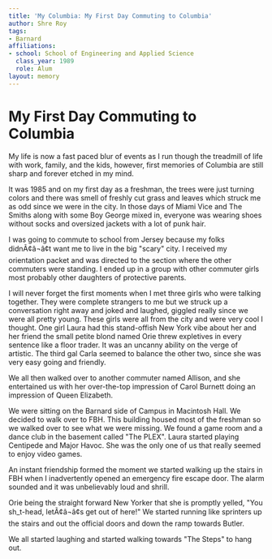```yaml
---
title: 'My Columbia: My First Day Commuting to Columbia'
author: Shre Roy
tags:
- Barnard
affiliations:
- school: School of Engineering and Applied Science
  class_year: 1989
  role: Alum
layout: memory
---
```


# My First Day Commuting to Columbia

My life is now a fast paced blur of events as I run though the treadmill of life with work, family, and the kids, however, first memories of Columbia are still sharp and forever etched in my mind.

It was 1985 and on my first day as a freshman, the trees were just turning colors and there was smell of freshly cut grass and leaves which struck me as odd since we were in the city. In those days of Miami Vice and The Smiths along with some Boy George mixed in, everyone was wearing shoes without socks and oversized jackets with a lot of punk hair.

I was going to commute to school from Jersey because my folks didnÃ¢â¬â¢t want me to live in the big "scary" city. I received my orientation packet and was directed to the section where the other commuters were standing. I ended up in a group with other commuter girls most probably other daughters of protective parents.

I will never forget the first moments when I met three girls who were talking together. They were complete strangers to me but we struck up a conversation right away and joked and laughed, giggled really since we were all pretty young. These girls were all from the city and were very cool I thought. One girl Laura had this stand-offish New York vibe about her and her friend the small petite blond named Orie threw expletives in every sentence like a floor trader. It was an uncanny ability on the verge of artistic. The third gal Carla seemed to balance the other two, since she was very easy going and friendly.

We all then walked over to another commuter named Allison, and she entertained us with her over-the-top impression of Carol Burnett doing an impression of Queen Elizabeth.

We were sitting on the Barnard side of Campus in Macintosh Hall. We decided to walk over to FBH. This building housed most of the freshman so we walked over to see what we were missing. We found a game room and a dance club in the basement called "The PLEX".  Laura started playing Centipede and Major Havoc. She was the only one of us that really seemed to enjoy video games.

An instant friendship formed the moment we started walking up the stairs in FBH when I inadvertently opened an emergency fire escape door. The alarm sounded and it was unbelievably loud and shrill.

Orie being the straight forward New Yorker that she is promptly yelled, "You sh_t-head, letÃ¢â¬â¢s get out of here!" We started running like sprinters up the stairs and out the official doors and down the ramp towards Butler.

We all started laughing and started walking towards "The Steps" to hang out.
